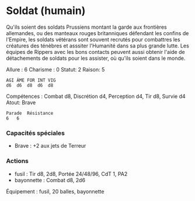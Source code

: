 # Soldat (humain)

Qu'ils soient des soldats Prussiens montant la garde aux frontières allemandes, ou des manteaux rouges britanniques défendant les confins de l'Empire, les soldats vétérans sont souvent recrutés pour combattres les créatures des ténèbres et asssiter l'Humanité dans sa plus grande lutte. Les équipes de Rippers avec les bons contacts peuvent aussi obtenir l'aide de détachements de soldats pour les assister, où qu'ils soient dans le monde.

Allure : 6
Charisme : 0	Statut: 2
Raison: 5

	AGI	ÂME	FOR	INT	VIG
	d6	d6	d8	d6 	d8

Compétences : Combat d8, Discrétion d4, Perception d4, Tir d8, Survie d4
Atout: Brave

	Parade	Résistance
	6   6 

### Capacités spéciales 
- Brave : +2 aux jets de Terreur

### Actions
- fusil : Tir d8, 2d8, Portée 24/48/96, CdT 1, PA2
- bayonnette : Combat d8, 2d6

Équipement : fusil, 20 balles, bayonnette 
